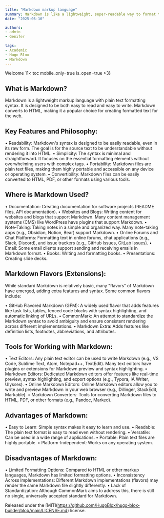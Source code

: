 ```yaml
---
title: "Markdown markup language"
summary: Markdown is like a lightweight, super-readable way to format text. It's the opposite of complex HTML. Think of it as a secret language for writing text that looks good on the web with minimal effort. Headings, lists, links, code - all done with simple symbols.
date: "2025-05-10"

authors:
- admin
- Genifer
  
tags:
- Academic
- Hugo Blox
- Markdown
---
```

Welcome
11< toc mobile_only=true is_open=true >3}

## What is Markdown?

Markdown is a lightweight markup language with plain text formatting syntax. It is designed to be both easy to read and easy to write. Markdown converts to HTML, making it a popular choice for creating formatted text for the web.

## Key Features and Philosophy:

•  Readability: Markdown's syntax is designed to be easily readable, even in its raw form. The goal is for the source text to be understandable without rendering it into HTML.
•  Simplicity: The syntax is minimal and straightforward. It focuses on the essential formatting elements without overwhelming users with complex tags.
•  Portability: Markdown files are plain text files, making them highly portable and accessible on any device or operating system.
•  Convertibility: Markdown files can be easily converted to HTML, PDF, or other formats using various tools.

## Where is Markdown Used?

•  Documentation: Creating documentation for software projects (README files, API documentation).
•  Websites and Blogs: Writing content for websites and blogs that support Markdown. Many content management systems (CMS) like WordPress have plugins that support Markdown.
•  Note-Taking: Taking notes in a simple and organized way. Many note-taking apps (e.g., Obsidian, Notion, Bear) support Markdown.
•  Online Forums and Chat Platforms: Formatting text in online forums, chat applications (e.g., Slack, Discord), and issue trackers (e.g., GitHub Issues, GitLab Issues).
•  Email: Some email clients support sending and receiving emails in Markdown format.
•  Books: Writing and formatting books.
•  Presentations: Creating slide decks.

## Markdown Flavors (Extensions):

While standard Markdown is relatively basic, many "flavors" of Markdown have emerged, adding extra features and syntax. Some common flavors include:

•  GitHub Flavored Markdown (GFM): A widely used flavor that adds features like task lists, tables, fenced code blocks with syntax highlighting, and automatic linking of URLs.
•  CommonMark: An attempt to standardize the Markdown syntax to avoid ambiguity and ensure consistent rendering across different implementations.
•  Markdown Extra: Adds features like definition lists, footnotes, abbreviations, and attributes.

## Tools for Working with Markdown:

•  Text Editors: Any plain text editor can be used to write Markdown (e.g., VS Code, Sublime Text, Atom, Notepad++, TextEdit). Many text editors have plugins or extensions for Markdown preview and syntax highlighting.
•  Markdown Editors: Dedicated Markdown editors offer features like real-time preview, syntax highlighting, and export options (e.g., Typora, iA Writer, Ulysses).
•  Online Markdown Editors: Online Markdown editors allow you to write and preview Markdown in your web browser (e.g., Dillinger, StackEdit, Markable).
•  Markdown Converters: Tools for converting Markdown files to HTML, PDF, or other formats (e.g., Pandoc, Marked).

## Advantages of Markdown:

•  Easy to Learn: Simple syntax makes it easy to learn and use.
•  Readable: The plain text format is easy to read even without rendering.
•  Versatile: Can be used in a wide range of applications.
•  Portable: Plain text files are highly portable.
•  Platform-Independent: Works on any operating system.

## Disadvantages of Markdown:

•  Limited Formatting Options: Compared to HTML or other markup languages, Markdown has limited formatting options.
•  Inconsistency Across Implementations: Different Markdown implementations (flavors) may render the same Markdown file slightly differently.
•  Lack of Standardization: Although CommonMark aims to address this, there is still no single, universally accepted standard for Markdown.


Released under the [MITI(https://github.com/HugoBlox/hugo-blox-builder/blob/main/LICENSE.md) license.
